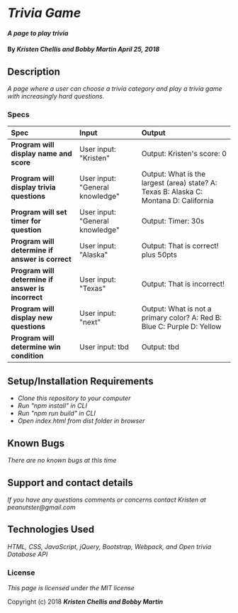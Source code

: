 # _Trivia Game_

#### _A page to play trivia_

#### By _**Kristen Chellis and Bobby Martin April 25, 2018**_

## Description

_A page where a user can choose a trivia category and play a trivia game with increasingly hard questions._

### Specs
| Spec | Input | Output |
| :-------------     | :------------- | :------------- |
| **Program will display name and score** | User input: "Kristen"  | Output: Kristen's score: 0  |
| **Program will display trivia questions** | User input: "General knowledge"  | Output: What is the largest (area) state? A: Texas B: Alaska C: Montana D: California |
| **Program will set timer for question** | User input: "General knowledge"  | Output: Timer: 30s |
| **Program will determine if answer is correct** | User input: "Alaska"  | Output: That is correct! plus 50pts |
| **Program will determine if answer is incorrect** | User input: "Texas"  | Output: That is incorrect! |
| **Program will display new questions** | User input: "next"  | Output: What is not a primary color? A: Red B: Blue C: Purple D: Yellow |
| **Program will determine win condition** | User input: tbd  | Output: tbd |


## Setup/Installation Requirements

* _Clone this repository to your computer_
* _Run "npm install" in CLI_
* _Run "npm run build" in CLI_
* _Open index.html from dist folder in browser_


## Known Bugs

_There are no known bugs at this time_

## Support and contact details

_If you have any questions comments or concerns contact Kristen at peanutster@gmail.com_

## Technologies Used

_HTML, CSS, JavaScript, jQuery, Bootstrap, Webpack, and Open trivia Database API_

### License

*This page is licensed under the MIT license*

Copyright (c) 2018 **_Kristen Chellis and Bobby Martin_**

